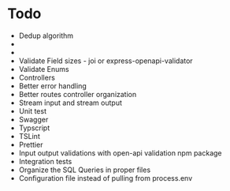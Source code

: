 # Todo
* Dedup algorithm
*
*
* Validate Field sizes - joi or express-openapi-validator
* Validate Enums
* Controllers
* Better error handling
* Better routes controller organization
* Stream input and stream output
* Unit test
* Swagger
* Typscript
* TSLint
* Prettier
* Input output validations with open-api validation npm package
* Integration tests
* Organize the SQL Queries in proper files
* Configuration file instead of pulling from process.env
